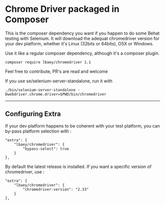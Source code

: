 # Chrome Driver packaged in Composer

This is the composer dependency you want if you happen to do some Behat testing with Selenium.
It will download the adequat chromedriver version for your dev platform, whether it's Linux (32bits or 64bits),
OSX or Windows.

Use it like a regular composer dependency, although it's a composer plugin.

    composer require lbaey/chromedriver 1.1
    
Feel free to contribute, PR's are read and welcome

If you use se/selenium-server-standalone, run it with

    ./bin/selenium-server-standalone -Dwebdriver.chrome.driver=$PWD/bin/chromedriver

--- 
Configuring Extra
---

If your dev platform happens to be coherent with your test platform, you can by-pass platform selection with :

    "extra": {
        "lbaey/chromedriver": {
            "bypass-select": true
        }
    },

By default the latest release is installed. If you want a specific version of chromedriver, use :

    "extra": {
        "lbaey/chromedriver": {
            "chromedriver-version": "2.33"
        }
    },
